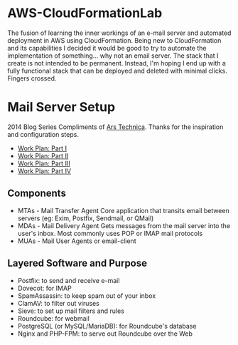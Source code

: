 # AWS-CloudFormationLab
The fusion of learning the inner workings of an e-mail server and automated deployment in AWS using CloudFormation. Being new to CloudFormation and its capabilities I decided it would be good to try to automate the implementation of something... why not an email server. The stack that I create is not intended to be permanent. Instead, I'm hoping I end up with a fully functional stack that can be deployed and deleted with minimal clicks. Fingers crossed.


# Mail Server Setup 
2014 Blog Series Compliments of [Ars Technica](https://arstechnica.com/). Thanks for the inspiration and configuration steps.
- [Work Plan: Part I](https://arstechnica.com/information-technology/2014/02/how-to-run-your-own-e-mail-server-with-your-own-domain-part-1/2)
- [Work Plan: Part II](https://arstechnica.com/information-technology/2014/03/taking-e-mail-back-part-2-arming-your-server-with-postfix-dovecot/)
- [Work Plan: Part III](https://arstechnica.com/information-technology/2014/03/taking-e-mail-back-part-3-fortifying-your-box-against-spammers/)
- [Work Plan: Part IV](https://arstechnica.com/information-technology/2014/04/taking-e-mail-back-part-4-the-finale-with-webmail-everything-after/)

## Components
- MTAs - Mail Transfer Agent 
  Core application that transits email between servers (eg: Exim, Postfix, Sendmail, or QMail)
- MDAs - Mail Delivery Agent
  Gets messages from the mail server into the user's inbox. Most commonly uses POP or IMAP mail protocols
- MUAs - Mail User Agents or email-client

## Layered Software and Purpose
- Postfix: to send and receive e-mail
- Dovecot: for IMAP
- SpamAssassin: to keep spam out of your inbox
- ClamAV: to filter out viruses
- Sieve: to set up mail filters and rules
- Roundcube: for webmail
- PostgreSQL (or MySQL/MariaDB): for Roundcube's database
- Nginx and PHP-FPM: to serve out Roundcube over the Web
